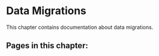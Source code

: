 # Data Migrations

This chapter contains documentation about data migrations.

## Pages in this chapter:
